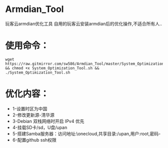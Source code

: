 # Armdian_Tool
玩客云armdian优化工具
自用的玩客云安装armdian后的优化操作,不适合所有人..


# 使用命令：
```
wget https://raw.gitmirror.com/sw586/Armdian_Tool/master/System_Optimization_Tool.sh && chmod +x System_Optimization_Tool.sh && ./System_Optimization_Tool.sh
```
# 优化内容：

-  1-设置时区为中国
-  2-修改更新源-清华源
-  3-Debian 双栈网络时开启 IPv4 优先
-  4-挂载SD卡/sd，U盘/upan
-  5-搭建Samba服务器：访问地址:\onecloud,共享目录:/upan,用户:root,密码-
-  6-配置github ssh权限

